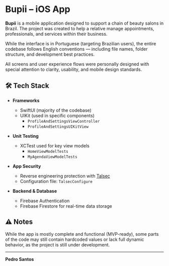 # Bupii – iOS App

**Bupii** is a mobile application designed to support a chain of beauty salons in Brazil. The project was created to help a relative manage appointments, professionals, and services within their business.

While the interface is in Portuguese (targeting Brazilian users), the entire codebase follows English conventions — including file names, folder structure, and development best practices.

All screens and user experience flows were personally designed with special attention to clarity, usability, and mobile design standards.

## 🛠️ Tech Stack

- **Frameworks**
  - SwiftUI (majority of the codebase)
  - UIKit (used in specific components)
    - `ProfileAndSettingsViewController`
    - `ProfileAndSettingsUIKitView`

- **Unit Testing**
  - XCTest used for key view models
    - `HomeViewModelTests`
    - `MyAgendaViewModelTests`

- **App Security**
  - Reverse engineering protection with [Talsec](https://talsec.app/)
  - Configuration file: `TalsecConfigure`

- **Backend & Database**
  - Firebase Authentication
  - Firebase Firestore for real-time data storage

## ⚠️ Notes

While the app is mostly complete and functional (MVP-ready), some parts of the code may still contain hardcoded values or lack full dynamic behavior, as the project is still under development.

---

**Pedro Santos**
